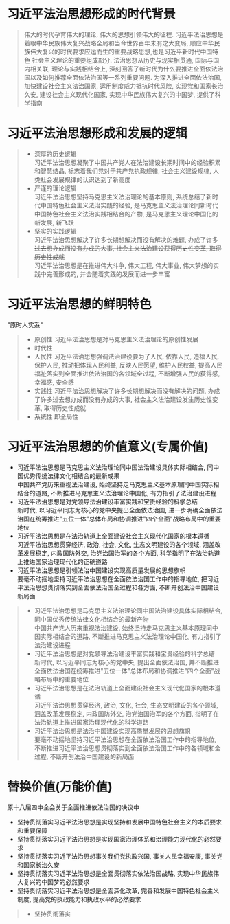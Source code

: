 # 习近平法治思想形成的时代背景
> 伟大的时代孕育伟大的理论, 伟大的思想引领伟大的征程. 习近平法治思想是着眼中华民族伟大复兴战略全局和当今世界百年未有之大变局, 顺应中华民族伟大复兴的时代要求应运而生的重要战略思想,也是习近平新时代中国特色
社会主义理论的重要组成部分. 法治思想从历史与现实相贯通, 国际与国内相关联, 理论与实践相结合上, 深刻回答了新时代为什么要推进全面依法治国以及如何推荐全面依法治国等一系列重要问题. 为深入推进全面依法治国,
加快建设社会主义法治国家, 运用制度威力抵抗时代风险, 实现党和国家长治久安, 建设社会主义现代化国家, 实现中华民族伟大复兴的中国梦, 提供了科学指南

# 习近平法治思想形成和发展的逻辑
> - 深厚的历史逻辑  
习近平法治思想凝聚了中国共产党人在法治建设长期时间中的经验积累和智慧结晶, 标志着我们党对于共产党执政规律, 社会主义建设规律, 人类社会发展规律的认识达到了新高度
> - 严谨的理论逻辑  
习近平法治思想坚持马克思主义法治理论的基本原则, 系统总结了新时代中国特色社会主义法治实践的经验, 是马克思主义法治理论同新时代中国特色社会主义法治实践相结合的产物, 是马克思主义理论中国化的新发展, 新飞跃
> - 坚实的实践逻辑  
~~习近平法治思想解决了许多长期想解决而没有解决的难题, 办成了许多过去想办成而没有办成的大事, 社会主义法治建设获得历史性变革, 取得历史性成就~~  
习近平法治思想是在推进伟大斗争, 伟大工程, 伟大事业, 伟大梦想的实践中完善形成的, 并会随着实践的发展而进一步丰富

# 习近平法治思想的鲜明特色
"原时人实系"
> - 原创性
习近平法治思想是对马克思主义法治理论的原创性发展
> - 时代性
> - 人民性
习近平法治思想强调法治建设要为了人民, 依靠人民, 造福人民, 保护人民, 推动把体现人民利益, 反映人民愿望, 维护人民权益, 提高人民福祉落实到全面推进依法治国的各领域全过程, 不断增强人民的获得感, 幸福感, 安全感
> - 实践性
习近平法治思想解决了许多长期想解决而没有解决的问题, 办成了许多过去想办成而没有办成的大事, 社会主义法治建设发生历史性变革, 取得历史性成就
> - 系统性
即全局性

# 习近平法治思想的价值意义(专属价值)
- 习近平法治思想是马克思主义法治理论同中国法治建设具体实际相结合, 同中国优秀传统法律文化相结合的最新成果   
中国共产党历来重视法治建设, 始终坚持走马克思主义基本原理同中国实际相结合的道路, 不断推进马克思主义法治理论中国化, 有力指引了法治建设进程
- 习近平法治思想是对党领导法治建设丰富实践和宝贵经验的科学总结    
新时代, 以习近平同志为核心的党中央提出全面依法治国, 进一步明确全面依法治国在统筹推进"五位一体"总体布局和协调推进"四个全面"战略布局中的重要地位
- 习近平法治思想是在法治轨道上全面建设社会主义现代化国家的根本遵循    
习近平法治思想贯穿经济, 政治, 社会, 文化, 生态文明建设的各个领域, 涵盖改革发展稳定, 内政国防外交, 治党治国治军的各个方面, 科学指明了在法治轨道上推进国家治理现代化的正确道路
- 习近平法治思想是引领法治中国建设实现高质量发展的思想旗帜   
要毫不动摇地坚持习近平法治思想在全面依法治国工作中的指导地位, 把习近平法治思想贯彻落实到全面依法治国全过程和各方面, 不断开创法治中国建设新局面

> - 习近平法治思想是马克思主义法治理论同中国法治建设具体实际相结合, 同中国优秀传统法律文化相结合的最新产物    
中国共产党人历来重视法治建设, 始终坚持走马克思主义基本原理同中国实际相结合的道路, 不断推进马克思主义法治理论中国化, 有力指引了法治建设进程
> - 习近平法治思想是对党领导法治建设丰富实践和宝贵经验的科学总结    
新时代, 以习近平同志为核心的党中央, 提出全面依法治国, 并不断推进全面依法治国在统筹推进"五位一体"总体布局和协调推进"四个全面"战略布局中的重要地位
> - 习近平法治思想是在法治轨道上全面建设社会主义现代化国家的根本遵循    
习近平法治思想贯穿经济, 政治, 文化, 社会, 生态文明建设的各个领域, 涵盖改革发展稳定, 内政国防外交, 治党治国治军的各个方面, 指明了在法治轨道上推进国家治理现代化的科学道路
> - 习近平法治思想是法治中国建设实现高质量发展的思想旗帜   
要毫不动摇地坚持习近平法治思想在全面依法治国工作中的指导地位, 不断推进习近平法治思想贯彻落实到全面依法治国工作中的各领域和全过程, 不断开创法治中国建设的新局面

# 替换价值(万能价值)
原十八届四中全会关于全面推进依法治国的决议中
- 坚持贯彻落实习近平法治思想是实现坚持和发展中国特色社会主义的本质要求和重要保障
- 坚持贯彻落实习近平法治思想是实现国家治理体系和治理能力现代化的必然要求
- 坚持贯彻落实习近平法治思想事关我们党执政兴国, 事关人民幸福安康, 事关党和国家长治久安
- 坚持贯彻落实习近平法治思想是全面贯彻落实依法治国战略, 实现中华民族伟大复兴的中国梦的必然要求
- 坚持贯彻落实习近平法治思想是全面深化改革, 完善和发展中国特色社会主义制度, 提高党的执政能力和执政水平的必然要求

> - 坚持贯彻落实
